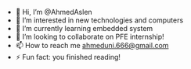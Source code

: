 - 👋 Hi, I’m @AhmedAslen
- 👀 I’m interested in new technologies and computers
- 🌱 I’m currently learning embedded system
- 💞️ I’m looking to collaborate on PFE internship!
- 📫 How to reach me ahmeduni.666@gmail.com
- ⚡ Fun fact: you finished reading!

<!---
AhmedAslen/AhmedAslen is a ✨ special ✨ repository because its `README.md` (this file) appears on your GitHub profile.
You can click the Preview link to take a look at your changes.
--->

